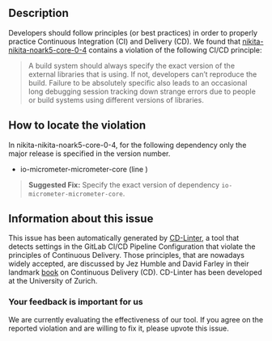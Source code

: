 
## Description
Developers should follow principles (or best practices) in order to properly practice Continuous Integration (CI) and Delivery (CD).
We found that [nikita-nikita-noark5-core-0-4](https://gitlab.com/OsloMet-ABI/nikita-noark5-core/blob/master/.gitlab-ci.yml) contains a violation of the following CI/CD principle:

> A build system should always specify the exact version of the external libraries that is using.
If not, developers can’t reproduce the build. Failure to be absolutely specific also leads to an occasional long debugging session tracking down strange errors due to people or build systems using different versions of libraries.

## How to locate the violation

In nikita-nikita-noark5-core-0-4, for the following dependency only the major release is specified in the version number.

* io-micrometer-micrometer-core (line )

> **Suggested Fix:** Specify the exact version of dependency `io-micrometer-micrometer-core`.

## Information about this issue

This issue has been automatically generated by [CD-Linter](https://gitlab.com/Jancso/configuration-analytics), a tool that detects settings in the GitLab CI/CD Pipeline Configuration that violate the principles of Continuous Delivery. Those principles, that are nowadays widely accepted, are discussed by Jez Humble and David Farley in their landmark [book](https://www.oreilly.com/library/view/continuous-delivery-reliable/9780321670250/) on Continuous Delivery (CD). CD-Linter has been developed at the University of Zurich.

### Your feedback is important for us
We are currently evaluating the effectiveness of our tool. If you agree on the reported violation and are willing to fix it, please upvote this issue.